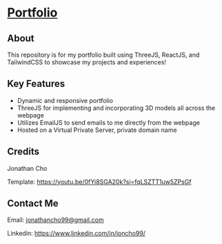 # [Portfolio](https://chojonathan.com)

## About

This repository is for my portfolio built using ThreeJS, ReactJS, and TailwindCSS to showcase my projects and experiences!

## Key Features

- Dynamic and responsive portfolio
- ThreeJS for implementing and incorporating 3D models all across the webpage
- Utilizes EmailJS to send emails to me directly from the webpage
- Hosted on a Virtual Private Server, private domain name

## Credits

Jonathan Cho

Template: https://youtu.be/0fYi8SGA20k?si=fqLSZTT1uw5ZPsGf

## Contact Me

Email: jonathancho99@gmail.com

Linkedin: https://www.linkedin.com/in/joncho99/
